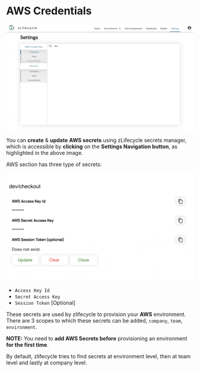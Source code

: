 # AWS Credentials

![settings](../assets/images/secrets.png "Settings")

You can **create** & **update** **AWS secrets** using zLifecycle secrets manager, which is accessible by **clicking** on the **Settings Navigation button**, as highlighted in the above image.

AWS section has three type of secrets:

![aws-secrets](../assets/images/aws-secrets.png "aws-secrets")

* `Access Key Id`
* `Secret Access Key`
* `Session Token` [Optional]

These secrets are used by zlifecycle to provision your **AWS** environment. There are 3 scopes to which these secrets can be added, `company`, `team`, `environment`.

**NOTE:** You need to **add AWS Secrets before** provisioning an environment **for the first time**.

By default, zlifecycle tries to find secrets at environment level, then at team level and lastly at company level.
